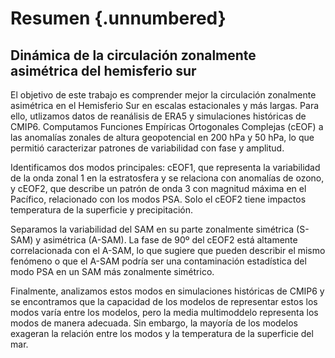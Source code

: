 # Resumen {.unnumbered}

## Dinámica de la circulación zonalmente asimétrica del hemisferio sur

El objetivo de este trabajo es comprender mejor la circulación zonalmente asimétrica en el Hemisferio Sur en escalas estacionales y más largas. Para ello, utlizamos datos de reanálisis de ERA5 y simulaciones históricas de CMIP6. Computamos Funciones Empíricas Ortogonales Complejas (cEOF) a las anomalías zonales de altura geopotencial en 200 hPa y 50 hPa, lo que permitió caracterizar patrones de variabilidad con fase y amplitud.

Identificamos dos modos principales: cEOF1, que representa la variabilidad de la onda zonal 1 en la estratosfera y se relaciona con anomalías de ozono, y cEOF2, que describe un patrón de onda 3 con magnitud máxima en el Pacífico, relacionado con los modos PSA. 
Solo el cEOF2 tiene impactos temperatura de la superficie y precipitación.

Separamos la variabilidad del SAM en su parte zonalmente simétrica (S-SAM) y asimétrica (A-SAM).
La fase de 90º del cEOF2 está altamente correlacionada con el A-SAM, lo que sugiere que pueden describir el mismo fenómeno o que el A-SAM podría ser una contaminación estadística del modo PSA en un SAM más zonalmente simétrico.

Finalmente, analizamos estos modos en simulaciones históricas de CMIP6 y se encontramos que la capacidad de los modelos de representar estos los modos varía entre los modelos, pero la media multimoddelo representa los modos de manera adecuada.
Sin embargo, la mayoría de los modelos exageran la relación entre los modos y la temperatura de la superficie del mar.
